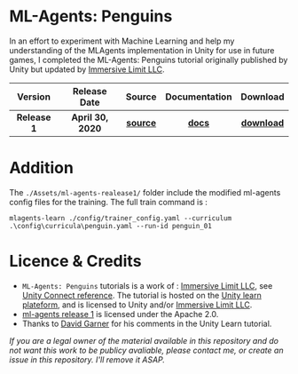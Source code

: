 # ML-Agents: Penguins

In an effort to experiment with Machine Learning and help my understanding of the MLAgents implementation in Unity for use in future games, I completed the ML-Agents:
Penguins tutorial originally published by Unity but updated by [Immersive Limit LLC](www.immersivelimit.com).

| **Version** | **Release Date** | **Source** | **Documentation** | **Download** |
|:-------:|:------:|:-------------:|:-------:|:------------:|
| **Release 1** | **April 30, 2020** | **[source](https://github.com/Unity-Technologies/ml-agents/tree/release_1)** | **[docs](https://github.com/Unity-Technologies/ml-agents/tree/release_1/docs/Readme.md)** | **[download](https://github.com/Unity-Technologies/ml-agents/archive/release_1.zip)** |

# Addition
The `./Assets/ml-agents-realease1/` folder include the modified ml-agents config files for the training. The full train command is :

    mlagents-learn ./config/trainer_config.yaml --curriculum .\config\curricula\penguin.yaml --run-id penguin_01

# Licence & Credits
* `ML-Agents: Penguins` tutorials is a work of :
[Immersive Limit LLC](www.immersivelimit.com), see 
[Unity Connect reference](https://connect.unity.com/u/immersive-limit-llc).
The tutorial is hosted on the [Unity learn plateform](https://learn.unity.com/project/ml-agents-penguins), and is licensed to Unity and/or [Immersive Limit LLC](www.immersivelimit.com).
* [ml-agents release 1](https://github.com/Unity-Technologies/ml-agents/tree/release_1_docs/docs/) is licensed under the Apache 2.0.
* Thanks to [David Garner](https://connect.unity.com/u/david-garner) for his comments in the Unity Learn tutorial.

*If you are a legal owner of the material available in this repository and do not want this work to be publicy avaliable, please contact me, or create an issue in this repository. I'll remove it ASAP.*
